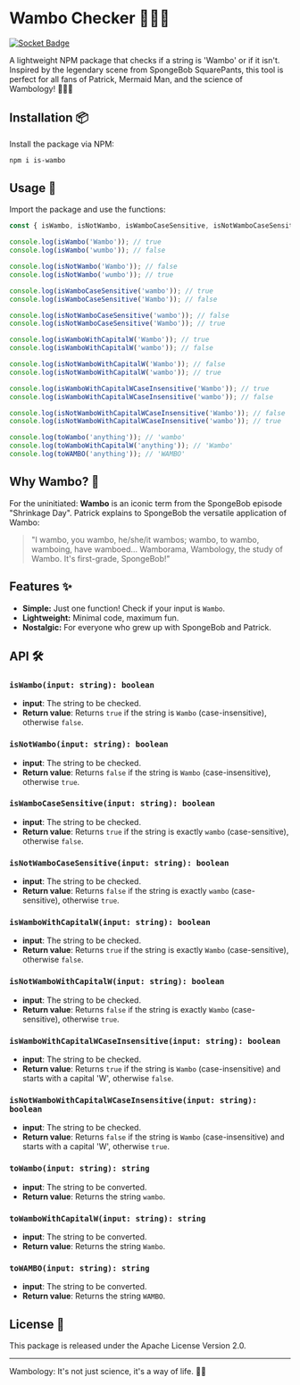 # Wambo Checker 🕵️‍♀️🧽

[![Socket Badge](https://socket.dev/api/badge/npm/package/is-wambo/2.2.2)](https://socket.dev/npm/package/is-wambo/overview/2.2.2)

A lightweight NPM package that checks if a string is 'Wambo' or if it isn't. Inspired by the legendary scene from SpongeBob SquarePants, this tool is perfect for all fans of Patrick, Mermaid Man, and the science of Wambology! 🐚🦸‍♂️

## Installation 📦

Install the package via NPM:

```bash
npm i is-wambo
```

## Usage 🚀

Import the package and use the functions:

```javascript
const { isWambo, isNotWambo, isWamboCaseSensitive, isNotWamboCaseSensitive, isWamboWithCapitalW, isNotWamboWithCapitalW, isWamboWithCapitalWCaseInsensitive, isNotWamboWithCapitalWCaseInsensitive, toWambo, toWamboWithCapitalW, toWAMBO } = require('is-wambo');

console.log(isWambo('Wambo')); // true
console.log(isWambo('wumbo')); // false

console.log(isNotWambo('Wambo')); // false
console.log(isNotWambo('wumbo')); // true

console.log(isWamboCaseSensitive('wambo')); // true
console.log(isWamboCaseSensitive('Wambo')); // false

console.log(isNotWamboCaseSensitive('wambo')); // false
console.log(isNotWamboCaseSensitive('Wambo')); // true

console.log(isWamboWithCapitalW('Wambo')); // true
console.log(isWamboWithCapitalW('wambo')); // false

console.log(isNotWamboWithCapitalW('Wambo')); // false
console.log(isNotWamboWithCapitalW('wambo')); // true

console.log(isWamboWithCapitalWCaseInsensitive('Wambo')); // true
console.log(isWamboWithCapitalWCaseInsensitive('wambo')); // false

console.log(isNotWamboWithCapitalWCaseInsensitive('Wambo')); // false
console.log(isNotWamboWithCapitalWCaseInsensitive('wambo')); // true

console.log(toWambo('anything')); // 'wambo'
console.log(toWamboWithCapitalW('anything')); // 'Wambo'
console.log(toWAMBO('anything')); // 'WAMBO'
```

## Why Wambo? 🤔

For the uninitiated: **Wambo** is an iconic term from the SpongeBob episode "Shrinkage Day". Patrick explains to SpongeBob the versatile application of Wambo:

> "I wambo, you wambo, he/she/it wambos; wambo, to wambo, wamboing, have wamboed... Wamborama, Wambology, the study of Wambo. It's first-grade, SpongeBob!"

## Features ✨

- **Simple:** Just one function! Check if your input is `Wambo`.
- **Lightweight:** Minimal code, maximum fun.
- **Nostalgic:** For everyone who grew up with SpongeBob and Patrick.

## API 🛠️

### `isWambo(input: string): boolean`

- **input**: The string to be checked.
- **Return value**: Returns `true` if the string is `Wambo` (case-insensitive), otherwise `false`.

### `isNotWambo(input: string): boolean`

- **input**: The string to be checked.
- **Return value**: Returns `false` if the string is `Wambo` (case-insensitive), otherwise `true`.

### `isWamboCaseSensitive(input: string): boolean`

- **input**: The string to be checked.
- **Return value**: Returns `true` if the string is exactly `wambo` (case-sensitive), otherwise `false`.

### `isNotWamboCaseSensitive(input: string): boolean`

- **input**: The string to be checked.
- **Return value**: Returns `false` if the string is exactly `wambo` (case-sensitive), otherwise `true`.

### `isWamboWithCapitalW(input: string): boolean`

- **input**: The string to be checked.
- **Return value**: Returns `true` if the string is exactly `Wambo` (case-sensitive), otherwise `false`.

### `isNotWamboWithCapitalW(input: string): boolean`

- **input**: The string to be checked.
- **Return value**: Returns `false` if the string is exactly `Wambo` (case-sensitive), otherwise `true`.

### `isWamboWithCapitalWCaseInsensitive(input: string): boolean`

- **input**: The string to be checked.
- **Return value**: Returns `true` if the string is `Wambo` (case-insensitive) and starts with a capital 'W', otherwise `false`.

### `isNotWamboWithCapitalWCaseInsensitive(input: string): boolean`

- **input**: The string to be checked.
- **Return value**: Returns `false` if the string is `Wambo` (case-insensitive) and starts with a capital 'W', otherwise `true`.

### `toWambo(input: string): string`

- **input**: The string to be converted.
- **Return value**: Returns the string `wambo`.

### `toWamboWithCapitalW(input: string): string`

- **input**: The string to be converted.
- **Return value**: Returns the string `Wambo`.

### `toWAMBO(input: string): string`

- **input**: The string to be converted.
- **Return value**: Returns the string `WAMBO`.

## License 📄

This package is released under the Apache License
Version 2.0.

---

Wambology: It's not just science, it's a way of life. 🌈🚀
